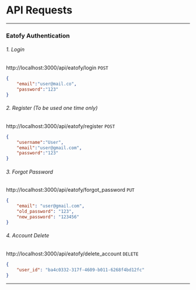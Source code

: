 # API Requests


----------------------------------------------------------------------------------

### Eatofy Authentication

###### 1. Login
http://localhost:3000/api/eatofy/login
`POST`
```json
{
    "email":"user@mail.co",
    "password":"123"
}
```

###### 2. Register (*To be used one time only*)
http://localhost:3000/api/eatofy/register
`POST`
```json
{
    "username":"User",
    "email":"user@gmail.com",
    "password":"123"
}
```

###### 3. Forgot Password 
http://localhost:3000/api/eatofy/forgot_password
`PUT`
```json
{
    "email": "user@gmail.com",
    "old_password": "123",
    "new_password": "123456"
}
```

###### 4. Account Delete
http://localhost:3000/api/eatofy/delete_account
`DELETE`
```json
{
    "user_id": "ba4c0332-317f-4609-b011-6268f4bd12fc"
}
```

----------------------------------------------------------------------------------

